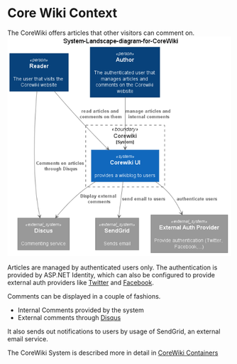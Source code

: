 # Core Wiki Context

The CoreWiki offers articles that other visitors can comment on.
![alt=Context](images/System-Landscape-diagram-for-CoreWiki.png)

Articles are managed by authenticated users only. The authentication is provided by ASP.NET Identity, which can also be configured to provide external auth providers like [Twitter](http://www.twitter.com) and [Facebook](http://www.facebook.com).

Comments can be displayed in a couple of fashions.

- Internal Comments provided by the system
- External comments through [Disqus](http://www.disqus.com)

It also sends out notifications to users by usage of SendGrid, an external email service.

The CoreWiki System is described more in detail in [CoreWiki Containers](2-containers.md)
